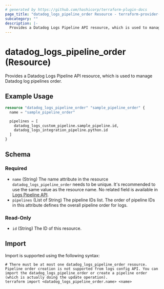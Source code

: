 ```yaml
---
# generated by https://github.com/hashicorp/terraform-plugin-docs
page_title: "datadog_logs_pipeline_order Resource - terraform-provider-datadog"
subcategory: ""
description: |-
  Provides a Datadog Logs Pipeline API resource, which is used to manage Datadog log pipelines order.
---
```


# datadog_logs_pipeline_order (Resource)

Provides a Datadog Logs Pipeline API resource, which is used to manage Datadog log pipelines order.

## Example Usage

```terraform
resource "datadog_logs_pipeline_order" "sample_pipeline_order" {
  name = "sample_pipeline_order"

  pipelines = [
    datadog_logs_custom_pipeline.sample_pipeline.id,
    datadog_logs_integration_pipeline.python.id
  ]
}
```

<!-- schema generated by tfplugindocs -->
## Schema

### Required

- `name` (String) The name attribute in the resource `datadog_logs_pipeline_order` needs to be unique. It's recommended to use the same value as the resource name. No related field is available in [Logs Pipeline API](https://docs.datadoghq.com/api/v1/logs-pipelines/#get-pipeline-order).
- `pipelines` (List of String) The pipeline IDs list. The order of pipeline IDs in this attribute defines the overall pipeline order for logs.

### Read-Only

- `id` (String) The ID of this resource.

## Import

Import is supported using the following syntax:

```shell
# There must be at most one datadog_logs_pipeline_order resource. Pipeline order creation is not supported from logs config API. You can import the datadog_logs_pipeline_order or create a pipeline order (which is actually doing the update operation).
terraform import <datadog_logs_pipeline_order.name> <name>
```
